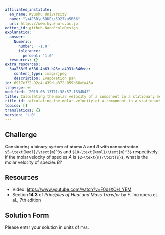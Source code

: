 ```yaml
---
affiliated_institute:
  en_name: Kyushu University
  name: "\u4E5D\u5DDE\u5927\u5B66"
  url: https://www.kyushu-u.ac.jp
editor_id: github.NanoScaleDesign
explanation:
  answer:
    Numeric:
      number: '-1.0'
      tolerance:
        percent: '1.0'
  resources: {}
extra_resources:
  3aa238f5-d586-4b63-b76e-a4931e346ecc:
    content_type: image/jpeg
    description: Evaporation pan
id: 6917e372-92c4-439d-a372-059b66afa45a
language: en
modified: '2019-06-13T01:38:57.183484Z'
title: Calculating the molar velocity of a component in a stationary medium
title_id: calculating-the-molar-velocity-of-a-component-in-a-stationary-medium
topics: []
translations: {}
version: '1.0'
---
```


## Challenge
Considering a binary system of atoms *A* and *B* with concentration `$5~\text{kmol}/\text{m}^3$` and `$10~\text{kmol}/\text{m}^3$` respectively, if the molar velocity of species *A* is `$2~\text{m}/\text{s}$`, what is the molar velocity of species *B*?

## Resources

- Video: https://www.youtube.com/watch?v=F0deXOH_YEM
- Section **14.3** of *Principles of Heat and Mass Transfer* by F. Incropera et. al., 7th edition


## Solution Form
Please enter your solution in units of m/s.
